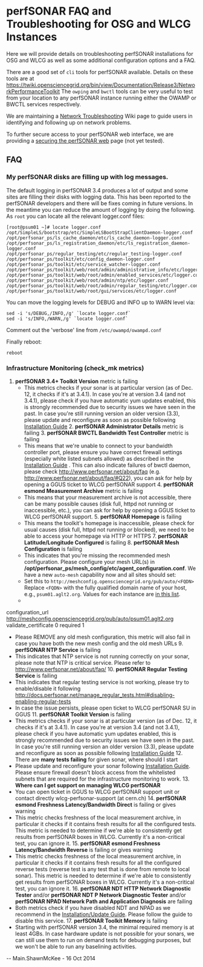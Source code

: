 <span class="twiki-macro LINKCSS"></span>

<span class="twiki-macro SPACEOUT">perfSONAR  FAQ and  Troubleshooting  for  OSG  and  WLCG  Instances</span>
=============================================================================================================


<span class="twiki-macro STARTINCLUDE"></span> Here we will provide details on troubleshooting perfSONAR installations for OSG and WLCG as well as some additional configuration options and a FAQ.

There are a good set of `cli` tools for perfSONAR available. Details on these tools are at <https://twiki.opensciencegrid.org/bin/view/Documentation/Release3/NetworkPerformanceToolkit> The `owping` and `bwctl` tools can be very useful to test from your location to any perfSONAR instance running either the OWAMP or BWCTL services respectively.

We are maintaining a [Network Troubleshooting](https://twiki.opensciencegrid.org/bin/view/Documentation/NetworkingTroubleShooting) Wiki page to guide users in identifying and following up on network problems.

To further secure access to your perfSONAR web interface, we are providing a [securing the perfSONAR web](SecureperfSONAR) page (not yet tested).

FAQ
---

### My perfSONAR disks are filling up with log messages.

The default logging in perfSONAR 3.4 produces a lot of output and some sites are filling their disks with logging data. This has been reported to the perfSONAR developers and there will be fixes coming in future versions. In the meantime you can reduce the amount of logging by doing the following. As `root` you can locate all the relevant logger.conf files:

    [root@psum01 ~]# locate logger.conf
    /opt/SimpleLS/bootstrap/etc/SimpleLSBootStrapClientDaemon-logger.conf
    /opt/perfsonar_ps/ls_cache_daemon/etc/ls_cache_daemon-logger.conf
    /opt/perfsonar_ps/ls_registration_daemon/etc/ls_registration_daemon-logger.conf
    /opt/perfsonar_ps/regular_testing/etc/regular_testing-logger.conf
    /opt/perfsonar_ps/toolkit/etc/config_daemon-logger.conf
    /opt/perfsonar_ps/toolkit/etc/service_watcher-logger.conf
    /opt/perfsonar_ps/toolkit/web/root/admin/administrative_info/etc/logger.conf
    /opt/perfsonar_ps/toolkit/web/root/admin/enabled_services/etc/logger.conf
    /opt/perfsonar_ps/toolkit/web/root/admin/ntp/etc/logger.conf
    /opt/perfsonar_ps/toolkit/web/root/admin/regular_testing/etc/logger.conf
    /opt/perfsonar_ps/toolkit/web/root/gui/services/etc/logger.conf

You can move the logging levels for DEBUG and INFO up to WARN level via:

    sed -i 's/DEBUG,/INFO,/g' `locate logger.conf`
    sed -i 's/INFO,/WARN,/g' `locate logger.conf`

Comment out the 'verbose' line from `/etc/owampd/owampd.conf`

Finally reboot:

    reboot

### Infrastructure Monitoring (check\_mk metrics)

1.  **perfSONAR 3.4+ Toolkit Version** metric is failing
    -   This metrics checks if your sonar is at particular version (as of Dec. 12, it checks if it's at 3.4.1). In case you're at version 3.4 (and not 3.4.1), please check if you have automatic yum updates enabled, this is strongly recommended due to security issues we have seen in the past. In case you're still running version an older version (3.3), please update and reconfigure as soon as possible following [Installation Guide](https://twiki.opensciencegrid.org/bin/view/Documentation/InstallUpdatePS) 2. **perfSONAR Administrator Details** metric is failing 3. **perfSONAR BWCTL Bandwidth Test Controller** metric is failing
    -   This means that we're unable to connect to your bandwidth controller port, please ensure you have correct firewall settings (especially white listed subnets allowed) as described in the [Installation Guide](https://twiki.opensciencegrid.org/bin/view/Documentation/InstallUpdatePS) . This can also indicate failures of bwctl daemon, please check <http://www.perfsonar.net/about/faq> (e.g. <http://www.perfsonar.net/about/faq/#Q22>), you can ask for help by opening a GGUS ticket to WLCG perfSONAR support 4. **perfSONAR esmond Measurement Archive** metric is failing
    -   This means that your measurement archive is not accessible, there can be many possible causes (disk full, httpd not running or inaccessible, etc.), you can ask for help by opening a GGUS ticket to WLCG perfSONAR support. 5. **perfSONAR Homepage** is failing
    -   This means the toolkit's homepage is inaccessible, please check for usual causes (disk full, httpd not running or blocked), we need to be able to access your homepage via HTTP or HTTPS 7. **perfSONAR Latitude/Longitude Configured** is failing 8. **perfSONAR Mesh Configuration** is failing
    -   This indicates that you're missing the recommended mesh configuration. Please configure your mesh URL(s) in **/opt/perfsonar\_ps/mesh\_config/etc/agent\_configuration.conf**. We have a new `auto-mesh` capability now and all sites should set:
    -   Set this to `http://meshconfig.opensciencegrid.org/pub/auto/<FQDN>` Replace `<FQDN>` with the fully qualified domain name of your host, e.g., `psum01.aglt2.org`. Values for each instance are [in this list](http://grid-monitoring.cern.ch/perfsonar_config.txt).
    -   <verbatim>

<mesh> configuration\_url <http://meshconfig.opensciencegrid.org/pub/auto/psum01.aglt2.org> validate\_certificate 0 required 1 </mesh> </verbatim>

-   Please REMOVE any old mesh configuration, this metric will also fail in case you have both the new mesh config and the old mesh URLs 9. **perfSONAR NTP Service** is failing
-   This indicates that NTP service is not running correctly on your sonar, please note that NTP is critical service. Please refer to <http://www.perfsonar.net/about/faq/> 10. **perfSONAR Regular Testing Service** is failing
-   This indicates that regular testing service is not working, please try to enable/disable it following <http://docs.perfsonar.net/manage_regular_tests.html#disabling-enabling-regular-tests>
-   In case the issue persists, please open ticket to WLCG perfSONAR SU in GGUS 11. **perfSONAR Toolkit Version** is failing
-   This metrics checks if your sonar is at particular version (as of Dec. 12, it checks if it's at 3.4.1). In case you're at version 3.4 (and not 3.4.1), please check if you have automatic yum updates enabled, this is strongly recommended due to security issues we have seen in the past. In case you're still running version an older version (3.3), please update and reconfigure as soon as possible following [Installation Guide](https://twiki.opensciencegrid.org/bin/view/Documentation/InstallUpdatePS) 12. There are **many tests failing** for given sonar, where should I start
-   Please update and reconfigure your sonar following [Installation Guide](https://twiki.opensciencegrid.org/bin/view/Documentation/InstallUpdatePS). Please ensure firewall doesn't block access from the whitelisted subnets that are required for the infrastructure monitoring to work. 13. **Where can I get support on managing WLCG perfSONAR**
-   You can open ticket in GGUS to WLCG perfSONAR support unit or contact directly wlcg-perfsonar-support (at cern.ch) 14. **perfSONAR esmond Freshness Latency/Bandwidth Direct** is failing or gives warning
-   This metric checks freshness of the local measurement archive, in particular it checks if it contains fresh results for all the configured tests. This metric is needed to determine if we're able to consistently get results from perfSONAR boxes in WLCG. Currently it's a non-critical test, you can ignore it. 15. **perfSONAR esmond Freshness Latency/Bandwidth Reverse** is failing or gives warning
-   This metric checks freshness of the local measurement archive, in particular it checks if it contains fresh results for all the configured reverse tests (reverse test is any test that is done from remote to local sonar). This metric is needed to determine if we're able to consistently get results from perfSONAR boxes in WLCG. Currently it's a non-critical test, you can ignore it. 16. **perfSONAR NDT HTTP Network Diagnostic Tester** and/or **perfSONAR NDT P Network Diagnostic Tester** and/or **perfSONAR NPAD Network Path and Application Diagnosis** are failing
-   Both metrics check if you have disabled NDT and NPAD as we recommend in the [Installation/Update Guide](https://twiki.opensciencegrid.org/bin/view/Documentation/InstallUpdatePS). Please follow the guide to disable this service. 17. **perfSONAR Toolkit Memory** is failing
-   Starting with perfSONAR version 3.4, the minimal required memory is at least 4GBs. In case hardware update is not possible for your sonars, we can still use them to run on demand tests for debugging purposes, but we won't be able to run any baselining activities.

<span class="twiki-macro STOPINCLUDE"></span>

<span class="twiki-macro BOTTOMMATTER"></span>

-- Main.ShawnMcKee - 16 Oct 2014

